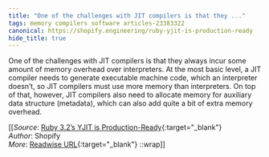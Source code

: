 ```yaml
---
title: "One of the challenges with JIT compilers is that they ..."
tags: memory compilers software articles-23383322
canonical: https://shopify.engineering/ruby-yjit-is-production-ready
hide_title: true
---
```


One of the challenges with JIT compilers is that they always incur some amount of memory overhead over interpreters. At the most basic level, a JIT compiler needs to generate executable machine code, which an interpreter doesn’t, so JIT compilers must use more memory than interpreters. On top of that, however, JIT compilers also need to allocate memory for auxiliary data structure (metadata), which can also add quite a bit of extra memory overhead.


[[_Source_: [Ruby 3.2’s YJIT is Production-Ready](https://shopify.engineering/ruby-yjit-is-production-ready){:target="_blank"}<br>
_Author_: Shopify<br>
_More_: [Readwise URL](https://readwise.io/open/458555969){:target="_blank"}
::wrap]]